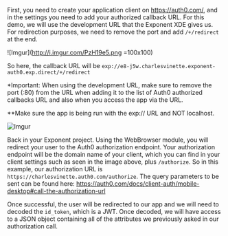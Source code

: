 First, you need to create your application client on https://auth0.com/, and in the settings you need to add your authorized callback URL. For this demo, we will use the development URL that the
Exponent XDE gives us. For redirection purposes, we need to remove the port and add ```/+/redirect```
at the end.

![Imgur](http://i.imgur.com/PzH19e5.png =100x100)

So here, the callback URL will be ```exp://e8-j5w.charlesvinette.exponent-auth0.exp.direct/+/redirect```

*Important: When using the development URL, make sure to remove the port (:80) from the URL when adding it to the list of Auth0 authorized callbacks URL and also when you access the app via the URL.

**Make sure the app is being run with the exp:// URL and NOT localhost.

![Imgur](http://i.imgur.com/X02h0Vt.png)

Back in your Exponent project. Using the WebBrowser module, you will redirect your user to the Auth0 authorization endpoint. Your authorization endpoint will be the domain name of your client, which you can find in your client settings such as seen in the image above, plus ```/authorize```. So in this example, our authorization URL is ```https://charlesvinette.auth0.com/authorize```. The query parameters to be sent can be found here: https://auth0.com/docs/client-auth/mobile-desktop#call-the-authorization-url


Once successful, the user will be redirected to our app and we will need to decoded the ```id_token```, which is a JWT. Once decoded, we will have access to a JSON object containing all of the attributes we previously asked in our authorization call.
